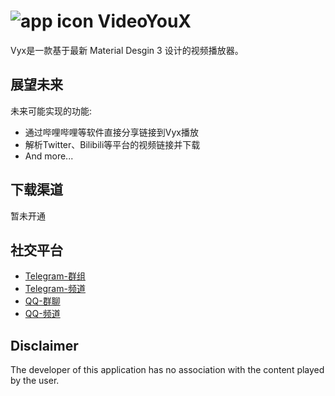 # ![app icon](https://img-blog.csdnimg.cn/651abd8e43fb44a49c1182c301272306.png) VideoYouX
Vyx是一款基于最新 Material Desgin 3 设计的视频播放器。

## 展望未来

未来可能实现的功能:
* 通过哔哩哔哩等软件直接分享链接到Vyx播放
* 解析Twitter、Bilibili等平台的视频链接并下载
* And more...

## 下载渠道
暂未开通

## 社交平台
* [Telegram-群组](https://t.me/VyxChatting)
* [Telegram-频道](https://t.me/VyxNotice)
* [QQ-群聊](https://jq.qq.com/?_wv=1027&k=CQNXdhzt)
* [QQ-频道](https://pd.qq.com/s/h08xr8p7o)

## Disclaimer
The developer of this application has no association with the content played by the user.
